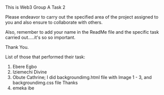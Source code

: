 This is Web3 Group A Task 2

Please endeavor to carry out the specified area of the project assigned to you and also ensure to collaborate with others.

Also, remember to add your name in the ReadMe file and the specific task carried out.....it's so so important.

Thank You.

List of those that performed their task:

1. Ebere Egbo
2. Iziemechi Divine
3. Obute Cathrine; I did backgroundimg.html file with Image 1 - 3, and backgroundimg.css file Thanks
4. emeka ibe
